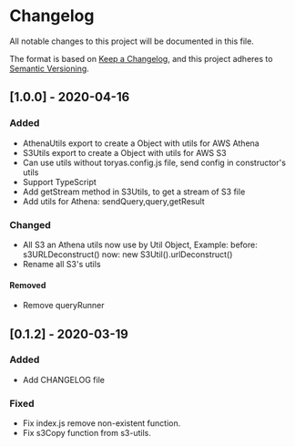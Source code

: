 # Changelog
All notable changes to this project will be documented in this file.

The format is based on [Keep a Changelog](https://keepachangelog.com/en/1.0.0/),
and this project adheres to [Semantic Versioning](https://semver.org/spec/v2.0.0.html).

## [1.0.0] - 2020-04-16

### Added
- AthenaUtils export to create a Object with utils for AWS Athena
- S3Utils export to create a Object with utils for AWS S3
- Can use utils without toryas.config.js file, send config in constructor's utils
- Support TypeScript
- Add getStream method in S3Utils, to get a stream of S3 file
- Add utils for Athena: sendQuery,query,getResult

### Changed
- All S3 an Athena utils now use by Util Object, Example: before: s3URLDeconstruct() now: new S3Util().urlDeconstruct()
- Rename all S3's utils

#### Removed
- Remove queryRunner



## [0.1.2] - 2020-03-19

### Added
- Add CHANGELOG file

### Fixed
- Fix index.js remove non-existent function.
- Fix s3Copy function from s3-utils.

